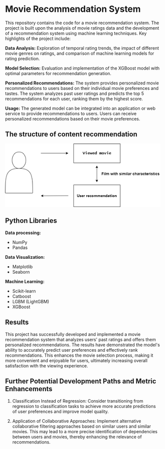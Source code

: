 # Movie Recommendation System

This repository contains the code for a movie recommendation system. The project is built upon the analysis of movie ratings data and the development of a recommendation system using machine learning techniques. Key highlights of the project include:

**Data Analysis:** Exploration of temporal rating trends, the impact of different movie genres on ratings, and comparison of machine learning models for rating prediction.

**Model Selection:** Evaluation and implementation of the XGBoost model with optimal parameters for recommendation generation.

**Personalized Recommendations:** The system provides personalized movie recommendations to users based on their individual movie preferences and tastes. The system analyzes past user ratings and predicts the top 5 recommendations for each user, ranking them by the highest score.

**Usage:** The generated model can be integrated into an application or web service to provide recommendations to users. Users can receive personalized recommendations based on their movie preferences. 


## The structure of content recommendation
![Alt text](https://github.com/rriiaaddaaa/RecSys/blob/master/scheme.png)


## Python Libraries
**Data processing:**
  - NumPy
  - Pandas

**Data Visualization:**
  - Matplotlib
  - Seaborn

**Machine Learning:**
  - Scikit-learn
  - Catboost
  - LGBM (LightGBM)
  - XGBoost

## Results
This project has successfully developed and implemented a movie recommendation system that analyzes users' past ratings and offers them personalized recommendations. 
The results have demonstrated the model's ability to accurately predict user preferences and effectively rank recommendations.
This enhances the movie selection process, making it more convenient and enjoyable for users, ultimately increasing overall satisfaction with the viewing experience.

## Further Potential Development Paths and Metric Enhancements
  1. Classification Instead of Regression: Consider transitioning from regression to classification tasks to achieve more accurate predictions of user preferences and improve model quality.
     
  3. Application of Collaborative Approaches: Implement alternative collaborative filtering approaches based on similar users and similar movies.
     This may lead to a more precise identification of dependencies between users and movies, thereby enhancing the relevance of recommendations.

